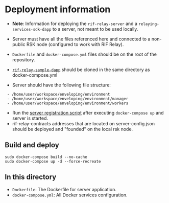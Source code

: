 # Deployment information

* **Note**: Information for deploying the `rif-relay-server` and a `relaying-services-sdk-dapp` to a server, not meant to be used locally.
* Server must have all the files referenced here and connected to a non-public RSK node (configured to work with RIF Relay).
* `Dockerfile` and `docker-compose.yml` files should be on the root of the repository.
* [`rif-relay-sample-dapp`](https://github.com/rsksmart/rif-relay-sample-dapp) should be cloned in the same directory as docker-compose.yml

* Server should have the following file structure:

```
 - /home/user/workspace/enveloping/environment
 - /home/user/workspace/enveloping/environment/manager
 - /home/user/workspace/enveloping/environment/workers
```
* Run the [server registration script](https://github.com/rsksmart/rif-relay-server#server-registration) after executing `docker-compose up` and server is started.
* rif-relay-contracts addresses that are located on server-config.json should be deployed and "founded" on the local rsk node.

## Build and deploy
```
sudo docker-compose build --no-cache
sudo docker-compose up -d --force-recreate
```

## In this directory
* `Dockerfile`: The Dockerfile for server application.
* `docker-compose.yml`: All Docker services configuration.
